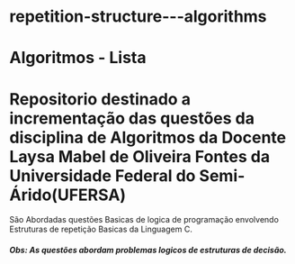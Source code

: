 # repetition-structure---algorithms
# Algoritmos - Lista
<h1> Repositorio destinado a incrementação das questões da disciplina de Algoritmos da Docente Laysa Mabel de Oliveira Fontes da Universidade Federal do Semi-Árido(UFERSA) </h1>
<p>São Abordadas questões Basicas de logica de programação envolvendo Estruturas de repetição Basicas da Linguagem C.</p>
<h5>Obs: As questões abordam problemas logicos de estruturas de decisão.</h5>
